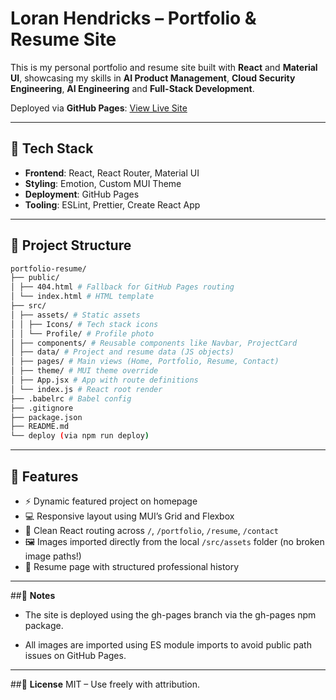 # Loran Hendricks – Portfolio & Resume Site

This is my personal portfolio and resume site built with **React** and **Material UI**, showcasing my skills in **AI Product Management**, **Cloud Security Engineering**, **AI Engineering** and **Full-Stack Development**.

Deployed via **GitHub Pages**: [View Live Site](https://lkh156.github.io/portfolio-resume/)

---

## 🚀 Tech Stack

- **Frontend**: React, React Router, Material UI
- **Styling**: Emotion, Custom MUI Theme
- **Deployment**: GitHub Pages
- **Tooling**: ESLint, Prettier, Create React App

---

## 📁 Project Structure

```Bash
portfolio-resume/
├── public/
│ ├── 404.html # Fallback for GitHub Pages routing
│ └── index.html # HTML template
├── src/
│ ├── assets/ # Static assets
│ │ ├── Icons/ # Tech stack icons
│ │ └── Profile/ # Profile photo
│ ├── components/ # Reusable components like Navbar, ProjectCard
│ ├── data/ # Project and resume data (JS objects)
│ ├── pages/ # Main views (Home, Portfolio, Resume, Contact)
│ ├── theme/ # MUI theme override
│ ├── App.jsx # App with route definitions
│ └── index.js # React root render
├── .babelrc # Babel config
├── .gitignore
├── package.json
├── README.md
└── deploy (via npm run deploy)
```
---


## 🚀 Features

- ⚡ Dynamic featured project on homepage
- 💻 Responsive layout using MUI’s Grid and Flexbox
- 🧠 Clean React routing across `/`, `/portfolio`, `/resume`, `/contact`
- 🖼️ Images imported directly from the local `/src/assets` folder (no broken image paths!)
- 📄 Resume page with structured professional history

---

##🧪 **Notes**
- The site is deployed using the gh-pages branch via the gh-pages npm package.

- All images are imported using ES module imports to avoid public path issues on GitHub Pages.

---

##🪪 **License**
MIT – Use freely with attribution.